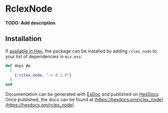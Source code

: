 # RclexNode

**TODO: Add description**

## Installation

If [available in Hex](https://hex.pm/docs/publish), the package can be installed
by adding `rclex_node` to your list of dependencies in `mix.exs`:

```elixir
def deps do
  [
    {:rclex_node, "~> 0.1.0"}
  ]
end
```

Documentation can be generated with [ExDoc](https://github.com/elixir-lang/ex_doc)
and published on [HexDocs](https://hexdocs.pm). Once published, the docs can
be found at [https://hexdocs.pm/rclex_node](https://hexdocs.pm/rclex_node).

